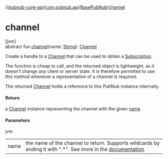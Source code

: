 //[pubnub-core-api](../../../index.md)/[com.pubnub.api](../index.md)/[BasePubNub](index.md)/[channel](channel.md)

# channel

[jvm]\
abstract fun [channel](channel.md)(name: [String](https://kotlinlang.org/api/latest/jvm/stdlib/kotlin/-string/index.html)): [Channel](index.md)

Create a handle to a [Channel](index.md) that can be used to obtain a [Subscription](index.md).

The function is cheap to call, and the returned object is lightweight, as it doesn't change any client or server state. It is therefore permitted to use this method whenever a representation of a channel is required.

The returned [Channel](index.md) holds a reference to this PubNub instance internally.

#### Return

a [Channel](index.md) instance representing the channel with the given [name](channel.md)

#### Parameters

jvm

| | |
|---|---|
| name | the name of the channel to return. Supports wildcards by ending it with &quot;.*&quot;. See more in the [documentation](https://www.pubnub.com/docs/general/channels/overview) |

